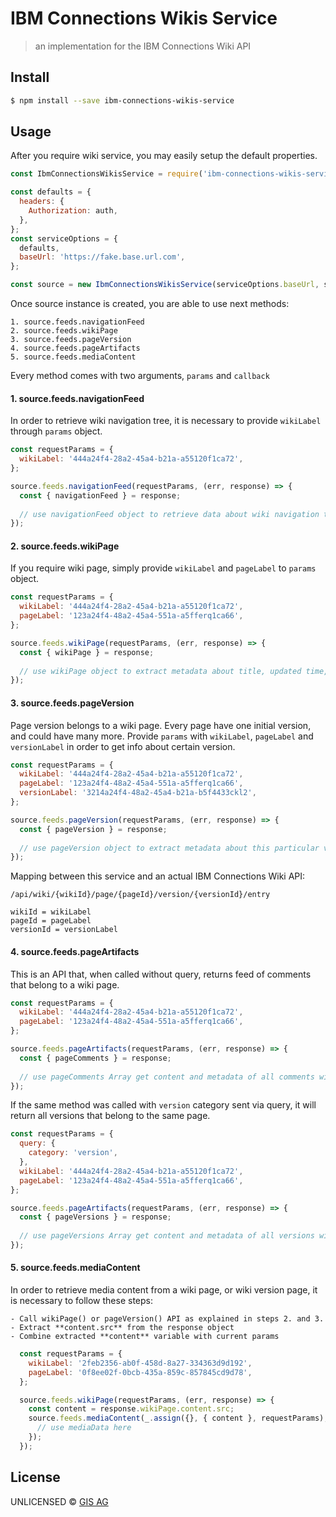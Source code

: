 #  IBM Connections Wikis Service

> an implementation for the IBM Connections Wiki API


## Install

```sh
$ npm install --save ibm-connections-wikis-service
```


## Usage

After you require wiki service, you may easily setup the default properties. 
```js
const IbmConnectionsWikisService = require('ibm-connections-wikis-service');

const defaults = {
  headers: {
    Authorization: auth,
  },
};
const serviceOptions = {
  defaults,
  baseUrl: 'https://fake.base.url.com',
};

const source = new IbmConnectionsWikisService(serviceOptions.baseUrl, serviceOptions);
```

Once source instance is created, you are able to use next methods:
```
1. source.feeds.navigationFeed
2. source.feeds.wikiPage
3. source.feeds.pageVersion
4. source.feeds.pageArtifacts
5. source.feeds.mediaContent
```

Every method comes with two arguments, ```params``` and ```callback```

#### 1. source.feeds.navigationFeed

In order to retrieve wiki navigation tree, it is necessary to provide ```wikiLabel``` through ```params``` object.

```js
const requestParams = {
  wikiLabel: '444a24f4-28a2-45a4-b21a-a55120f1ca72',
};

source.feeds.navigationFeed(requestParams, (err, response) => {
  const { navigationFeed } = response;
  
  // use navigationFeed object to retrieve data about wiki navigation tree
});
```

#### 2. source.feeds.wikiPage

If you require wiki page, simply provide ```wikiLabel``` and ```pageLabel``` to ```params``` object.

```js
const requestParams = {
  wikiLabel: '444a24f4-28a2-45a4-b21a-a55120f1ca72',
  pageLabel: '123a24f4-48a2-45a4-551a-a5fferq1ca66',
};

source.feeds.wikiPage(requestParams, (err, response) => {
  const { wikiPage } = response;
  
  // use wikiPage object to extract metadata about title, updated time, content, author, modifier etc.
});
```

#### 3. source.feeds.pageVersion

Page version belongs to a wiki page. Every page have one initial version, and could have many more.
Provide ```params``` with ```wikiLabel```, ```pageLabel``` and ```versionLabel``` in order to get info about certain version.

```js
const requestParams = {
  wikiLabel: '444a24f4-28a2-45a4-b21a-a55120f1ca72',
  pageLabel: '123a24f4-48a2-45a4-551a-a5fferq1ca66',
  versionLabel: '3214a24f4-48a2-45a4-b21a-b5f4433ckl2',
};

source.feeds.pageVersion(requestParams, (err, response) => {
  const { pageVersion } = response;
  
  // use pageVersion object to extract metadata about this particular version
});
```
Mapping between this service and an actual IBM Connections Wiki API:

```
/api/wiki/{wikiId}/page/{pageId}/version/{versionId}/entry

wikiId = wikiLabel
pageId = pageLabel
versionId = versionLabel
```

#### 4. source.feeds.pageArtifacts

This is an API that, when called without query, returns feed of comments that belong to a wiki page.

```js
const requestParams = {
  wikiLabel: '444a24f4-28a2-45a4-b21a-a55120f1ca72',
  pageLabel: '123a24f4-48a2-45a4-551a-a5fferq1ca66',
};

source.feeds.pageArtifacts(requestParams, (err, response) => {
  const { pageComments } = response;
  
  // use pageComments Array get content and metadata of all comments with provided wikiLabel and pageLabel
});
```

If the same method was called with ```version``` category sent via query, it will return all versions that belong to the same page.
```js
const requestParams = {
  query: {
    category: 'version',
  },
  wikiLabel: '444a24f4-28a2-45a4-b21a-a55120f1ca72',
  pageLabel: '123a24f4-48a2-45a4-551a-a5fferq1ca66',
};

source.feeds.pageArtifacts(requestParams, (err, response) => {
  const { pageVersions } = response;
  
  // use pageVersions Array get content and metadata of all versions with provided wikiLabel and pageLabel
});
```

#### 5. source.feeds.mediaContent

In order to retrieve media content from a wiki page, or wiki version page, it is necessary to follow these steps:

    - Call wikiPage() or pageVersion() API as explained in steps 2. and 3.
    - Extract **content.src** from the response object
    - Combine extracted **content** variable with current params

```js
  const requestParams = {
    wikiLabel: '2feb2356-ab0f-458d-8a27-334363d9d192',
    pageLabel: '0f8ee02f-0bcb-435a-859c-857845cd9d78',
  };

  source.feeds.wikiPage(requestParams, (err, response) => {
    const content = response.wikiPage.content.src;
    source.feeds.mediaContent(_.assign({}, { content }, requestParams), (error, mediaData) => {
      // use mediaData here
    });
  });

```

## License

UNLICENSED ©  [GIS AG](https://gis-ag.com)